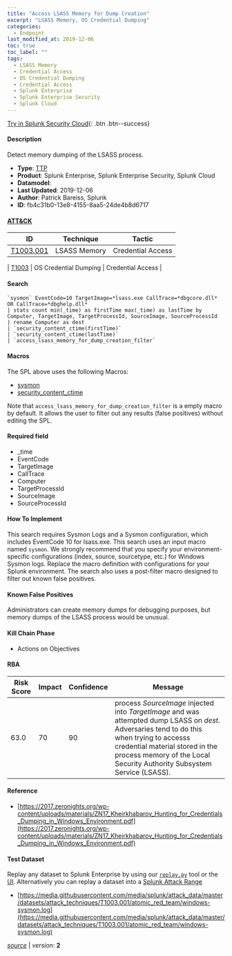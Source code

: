 ```yaml
---
title: "Access LSASS Memory for Dump Creation"
excerpt: "LSASS Memory, OS Credential Dumping"
categories:
  - Endpoint
last_modified_at: 2019-12-06
toc: true
toc_label: ""
tags:
  - LSASS Memory
  - Credential Access
  - OS Credential Dumping
  - Credential Access
  - Splunk Enterprise
  - Splunk Enterprise Security
  - Splunk Cloud
---
```




[Try in Splunk Security Cloud](https://www.splunk.com/en_us/cyber-security.html){: .btn .btn--success}

#### Description

Detect memory dumping of the LSASS process.

- **Type**: [TTP](https://github.com/splunk/security_content/wiki/Detection-Analytic-Types)
- **Product**: Splunk Enterprise, Splunk Enterprise Security, Splunk Cloud
- **Datamodel**: 
- **Last Updated**: 2019-12-06
- **Author**: Patrick Bareiss, Splunk
- **ID**: fb4c31b0-13e8-4155-8aa5-24de4b8d6717


#### [ATT&CK](https://attack.mitre.org/)

| ID             | Technique        |  Tactic             |
| -------------- | ---------------- |-------------------- |
| [T1003.001](https://attack.mitre.org/techniques/T1003/001/) | LSASS Memory | Credential Access |

| [T1003](https://attack.mitre.org/techniques/T1003/) | OS Credential Dumping | Credential Access |

#### Search

```
`sysmon` EventCode=10 TargetImage=*lsass.exe CallTrace=*dbgcore.dll* OR CallTrace=*dbghelp.dll* 
| stats count min(_time) as firstTime max(_time) as lastTime by Computer, TargetImage, TargetProcessId, SourceImage, SourceProcessId 
| rename Computer as dest 
| `security_content_ctime(firstTime)`
| `security_content_ctime(lastTime)` 
| `access_lsass_memory_for_dump_creation_filter` 
```

#### Macros
The SPL above uses the following Macros:
* [sysmon](https://github.com/splunk/security_content/blob/develop/macros/sysmon.yml)
* [security_content_ctime](https://github.com/splunk/security_content/blob/develop/macros/security_content_ctime.yml)

Note that `access_lsass_memory_for_dump_creation_filter` is a empty macro by default. It allows the user to filter out any results (false positives) without editing the SPL.

#### Required field
* _time
* EventCode
* TargetImage
* CallTrace
* Computer
* TargetProcessId
* SourceImage
* SourceProcessId


#### How To Implement
This search requires Sysmon Logs and a Sysmon configuration, which includes EventCode 10 for lsass.exe. This search uses an input macro named `sysmon`. We strongly recommend that you specify your environment-specific configurations (index, source, sourcetype, etc.) for Windows Sysmon logs. Replace the macro definition with configurations for your Splunk environment. The search also uses a post-filter macro designed to filter out known false positives.

#### Known False Positives
Administrators can create memory dumps for debugging purposes, but memory dumps of the LSASS process would be unusual.

#### Kill Chain Phase
* Actions on Objectives



#### RBA

| Risk Score  | Impact      | Confidence   | Message      |
| ----------- | ----------- |--------------|--------------|
| 63.0 | 70 | 90 | process $SourceImage$ injected into $TargetImage$ and was attempted dump LSASS on $dest$. Adversaries tend to do this when trying to accesss credential material stored in the process memory of the Local Security Authority Subsystem Service (LSASS). |




#### Reference

* [https://2017.zeronights.org/wp-content/uploads/materials/ZN17_Kheirkhabarov_Hunting_for_Credentials_Dumping_in_Windows_Environment.pdf](https://2017.zeronights.org/wp-content/uploads/materials/ZN17_Kheirkhabarov_Hunting_for_Credentials_Dumping_in_Windows_Environment.pdf)



#### Test Dataset
Replay any dataset to Splunk Enterprise by using our [`replay.py`](https://github.com/splunk/attack_data#using-replaypy) tool or the [UI](https://github.com/splunk/attack_data#using-ui).
Alternatively you can replay a dataset into a [Splunk Attack Range](https://github.com/splunk/attack_range#replay-dumps-into-attack-range-splunk-server)

* [https://media.githubusercontent.com/media/splunk/attack_data/master/datasets/attack_techniques/T1003.001/atomic_red_team/windows-sysmon.log](https://media.githubusercontent.com/media/splunk/attack_data/master/datasets/attack_techniques/T1003.001/atomic_red_team/windows-sysmon.log)



[*source*](https://github.com/splunk/security_content/tree/develop/detections/endpoint/access_lsass_memory_for_dump_creation.yml) \| *version*: **2**
